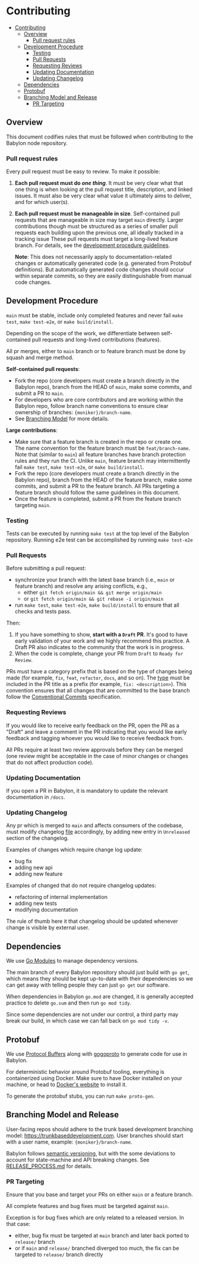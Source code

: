 # Contributing

- [Contributing](#contributing)
  - [Overview](#overview)
    - [Pull request rules](#pull-request-rules)
  - [Development Procedure](#development-procedure)
    - [Testing](#testing)
    - [Pull Requests](#pull-requests)
    - [Requesting Reviews](#requesting-reviews)
    - [Updating Documentation](#updating-documentation)
    - [Updating Changelog](#updating-changelog)
  - [Dependencies](#dependencies)
  - [Protobuf](#protobuf)
  - [Branching Model and Release](#branching-model-and-release)
    - [PR Targeting](#pr-targeting)

## Overview

This document codifies rules that must be followed when contributing to
the Babylon node repository.

### Pull request rules

Every pull request must be easy to review. To make it possible:

 1. **Each pull request must do _one thing_**. It must be very clear what that
    one thing is when looking at the pull request title, description, and linked
    issues. It must also be very clear what value it ultimately aims to deliver,
    and for which user(s).

 2. **Each pull request must be manageable in size**. Self-contained pull
    requests that are manageable in size may target `main` directly. Larger
    contributions though must be structured as a series of smaller pull requests
    each building upon the previous one, all ideally tracked in a tracking issue
    These pull requests must target a long-lived feature branch. For details,
    see the [development procedure guidelines](#development-procedure).

    **Note**: This does not necessarily apply to documentation-related changes
    or automatically generated code (e.g. generated from Protobuf definitions).
    But automatically generated code changes should occur within separate
    commits, so they are easily distinguishable from manual code changes.

## Development Procedure

`main` must be stable, include only completed features and never fail `make
test`, `make test-e2e`, or `make build/install`.

Depending on the scope of the work, we differentiate between self-contained pull
requests and long-lived contributions (features).

All pr merges, either to `main` branch or to feature branch must be done by
squash and merge method.

**Self-contained pull requests**:

* Fork the repo (core developers must create a branch directly in the Babylon
repo), branch from the HEAD of `main`, make some commits, and submit a PR to
`main`.
* For developers who are core contributors and are working within the Babylon
repo, follow branch name conventions to ensure clear ownership of branches:
`{moniker}/branch-name`.
* See [Branching Model](#branching-model-and-release) for more details.

**Large contributions**:

* Make sure that a feature branch is created in the repo or create one. The name
  convention for the feature branch must be `feat/branch-name`. Note that
  (similar to `main`) all feature branches have branch protection rules and they
  run the CI. Unlike `main`, feature branch may intermittently fail `make test`,
  `make test-e2e`, or `make build/install`.
* Fork the repo (core developers must create a branch directly in the Babylon
  repo), branch from the HEAD of the feature branch, make some commits, and
  submit a PR to the feature branch. All PRs targeting a feature branch should
  follow the same guidelines in this document.
* Once the feature is completed, submit a PR from the feature branch targeting
  `main`.

### Testing

Tests can be executed by running `make test` at the top level of the Babylon
repository. Running e2e test can be accomplished by running `make test-e2e`

### Pull Requests

Before submitting a pull request:

* synchronize your branch with the latest base branch (i.e., `main` or feature
  branch) and resolve any arising conflicts, e.g.,
  - either `git fetch origin/main && git merge origin/main`
  - or `git fetch origin/main && git rebase -i origin/main`
* run `make test`, `make test-e2e`, `make build/install` to ensure that all
  checks and tests pass.

Then:

1. If you have something to show, **start with a `Draft` PR**. It's good to have
   early validation of your work and we highly recommend this practice. A Draft
   PR also indicates to the community that the work is in progress.
2. When the code is complete, change your PR from `Draft` to `Ready for Review`.

PRs must have a category prefix that is based on the type of changes being made
(for example, `fix`, `feat`, `refactor`, `docs`, and so on). The
[type](https://github.com/commitizen/conventional-commit-types/blob/v3.0.0/index.json)
must be included in the PR title as a prefix (for example, `fix:
<description>`). This convention ensures that all changes that are committed to
the base branch follow the [Conventional
Commits](https://www.conventionalcommits.org/en/v1.0.0/) specification.

### Requesting Reviews

If you would like to receive early feedback on the PR, open the PR as a "Draft"
and leave a comment in the PR indicating that you would like early feedback and
tagging whoever you would like to receive feedback from.

All PRs require at least two review approvals before they can be merged (one
review might be acceptable in the case of minor changes or changes that do not
affect production code).

### Updating Documentation

If you open a PR in Babylon, it is mandatory to update the relevant
documentation in `/docs`.

### Updating Changelog

Any pr which is merged to `main` and affects consumers of the codebase,
must modify changelog [file](./CHANGELOG.md) accordingly, by adding new entry
in `Unreleased` section of the changelog.

Examples of changes which require change log update:
- bug fix
- adding new api
- adding new feature

Examples of changed that do not require changelog updates:
- refactoring of internal implementation
- adding new tests
- modifying documentation

The rule of thumb here it that changelog should be updated whenever change is
visible by external user.

## Dependencies

We use [Go Modules](https://github.com/golang/go/wiki/Modules) to manage
dependency versions.

The main branch of every Babylon repository should just build with `go get`,
which means they should be kept up-to-date with their dependencies so we can get
away with telling people they can just `go get` our software.

When dependencies in Babylon `go.mod` are changed, it is generally accepted
practice to delete `go.sum` and then run `go mod tidy`.

Since some dependencies are not under our control, a third party may break our
build, in which case we can fall back on `go mod tidy -v`.

## Protobuf

We use [Protocol Buffers](https://developers.google.com/protocol-buffers) along
with [gogoproto](https://github.com/cosmos/gogoproto) to generate code for use
in Babylon.

For deterministic behavior around Protobuf tooling, everything is containerized
using Docker. Make sure to have Docker installed on your machine, or head to
[Docker's website](https://docs.docker.com/get-docker/) to install it.

To generate the protobuf stubs, you can run `make proto-gen`.

## Branching Model and Release

User-facing repos should adhere to the trunk based development branching model:
https://trunkbaseddevelopment.com. User branches should start with a user name,
example: `{moniker}/branch-name`.

Babylon follows [semantic versioning](https://semver.org), but with the some
deviations to account for state-machine and API breaking changes. See
[RELEASE_PROCESS.md](./RELEASE_PROCESS.md) for details.

### PR Targeting

Ensure that you base and target your PRs on either `main` or a feature branch.

All complete features and bug fixes must be targeted against `main`.

Exception is for bug fixes which are only related to a released version. In that
case:
- either, bug fix must be targeted at `main` branch and later back ported to
  `release/` branch
- or if `main` and `release/` branched diverged too much, the fix can be
targeted to `release/` branch directly
